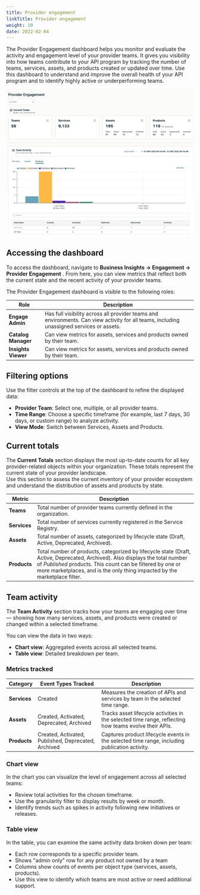 ```yaml
---
title: Provider engagement
linkTitle: Provider engagement
weight: 10
date: 2022-02-04
---
```

The Provider Engagement dashboard helps you monitor and evaluate the activity and engagement level of your provider teams. It gives you visibility into how teams contribute to your API program by tracking the number of teams, services, assets, and products created or updated over time.
Use this dashboard to understand and improve the overall health of your API program and to identify highly active or underperforming teams.

![Example of Provider Engagement](/static//Images/central/provider_engagement.png)

## Accessing the dashboard

To access the dashboard, navigate to **Business Insights -> Engagement -> Provider Engagement** .
From here, you can view metrics that reflect both the current state and the recent activity of your provider teams.

The Provider Engagement dashboard is visible to the following roles:

| Role                | Description                                                                                                                                       |
| ------------------- | ------------------------------------------------------------------------------------------------------------------------------------------------- |
| **Engage Admin**    | Has full visibility across all provider teams and environments. Can view activity for all teams, including unassigned services or assets.         |
| **Catalog Manager** | Can view metrics for assets, services and products owned by their team.                                                                           |
| **Insights Viewer** | Can view metrics for assets, services and products owned by their team.                                                                           |

## Filtering options

Use the filter controls at the top of the dashboard to refine the displayed data:

* **Provider Team**: Select one, multiple, or all provider teams.
* **Time Range**: Choose a specific timeframe (for example, last 7 days, 30 days, or custom range) to analyze activity.
* **View Mode**: Switch between Services, Assets and Products.

## Current totals

The **Current Totals** section displays the most up-to-date counts for all key provider-related objects within your organization. These totals represent the current state of your provider landscape.  
Use this section to assess the current inventory of your provider ecosystem and understand the distribution of assets and products by state.

| Metric       | Description                                                                                                                                               |
| ------------ | --------------------------------------------------------------------------------------------------------------------------------------------------------- |
| **Teams**    | Total number of provider teams currently defined in the organization.                                                                                     |
| **Services** | Total number of services currently registered in the Service Registry.                                                                                    |
| **Assets**   | Total number of assets, categorized by lifecycle state (Draft, Active, Deprecated, Archived).                                                             |
| **Products** | Total number of products, categorized by lifecycle state (Draft, Active, Deprecated, Archived). Also displays the total number of *Published* products. This count can be filtered by one or more marketplaces, and is the only thing impacted by the marketplace filter.                                                                                                |

## Team activity

The **Team Activity** section tracks how your teams are engaging over time — showing how many services, assets, and products were created or changed within a selected timeframe.

You can view the data in two ways:

* **Chart view**: Aggregated events across all selected teams.
* **Table view**: Detailed breakdown per team.

### Metrics tracked

| Category     | Event Types Tracked                                 | Description                                                                                           |
| ------------ | --------------------------------------------------- | ------------------------------------------------------------------------------------------------------|
| **Services** | Created                                             | Measures the creation  of APIs and services by team in the selected time range.                       |
| **Assets**   | Created, Activated, Deprecated, Archived            | Tracks asset lifecycle activities in the selected time range, reflecting how teams evolve their APIs. |
| **Products** | Created, Activated, Published, Deprecated, Archived | Captures product lifecycle events in the selected time range, including publication activity.         |


### Chart view

In the chart you can visualize the level of engagement across all selected teams:

* Review total activities for the chosen timeframe.
* Use the granularity filter to display results by week or month.
* Identify trends such as spikes in activity following new initiatives or releases.

### Table view

In the table, you can examine the same activity data broken down per team:

* Each row corresponds to a specific provider team.
* Shows "admin only" row for any product not owned by a team
* Columns show counts of events per object type (services, assets, products).
* Use this view to identify which teams are most active or need additional support.


